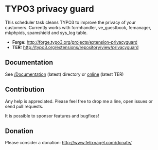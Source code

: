 # TYPO3 privacy guard

This scheduler task cleans TYPO3 to improve the privacy of your customers.
Currently works with formhandler, ve_guestbook, femanager, mkphpids, spamshield and sys_log table.


* **Forge:**	http://forge.typo3.org/projects/extension-privacyguard
* **TER:**      http://typo3.org/extensions/repository/view/privacyguard


## Documentation

See [/Documentation](Documentation) (latest) directory or [online](http://docs.typo3.org/typo3cms/extensions/privacyguard/) (latest TER)


## Contribution

Any help is appreciated. Please feel free to drop me a line, open issues or send pull requests.

It is possible to sponsor features and bugfixes!


## Donation

Please consider a donation: http://www.felixnagel.com/donate/
